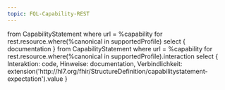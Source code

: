 ```yaml
---
topic: FQL-Capability-REST
---
```

<fql output="inline">
from
    CapabilityStatement
where
    url = %capability
for rest.resource.where(%canonical in supportedProfile)
select
{
     documentation
}
</fql>

<fql>
from
    CapabilityStatement
where
    url = %capability
for rest.resource.where(%canonical in supportedProfile).interaction
select
{
     Interaktion: code,
     Hinweise: documentation,
     Verbindlichkeit: extension('http://hl7.org/fhir/StructureDefinition/capabilitystatement-expectation').value
}
</fql>